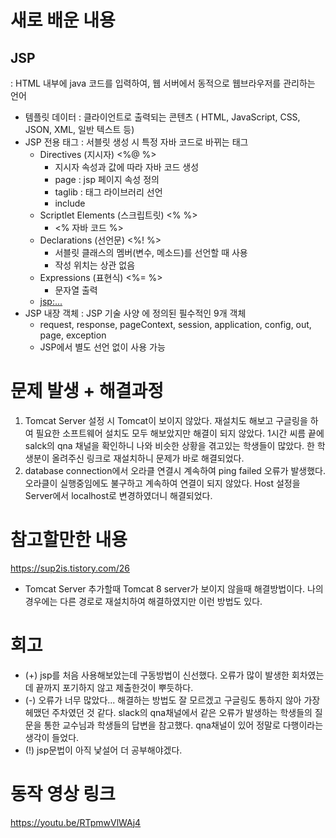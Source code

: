 # 새로 배운 내용
## JSP
  : HTML 내부에 java 코드를 입력하여, 웹 서버에서 동적으로 웹브라우저를 관리하는 언어

- 템플릿 데이터 : 클라이언트로 출력되는 콘텐츠 ( HTML, JavaScript, CSS, JSON, XML, 일반 텍스트 등)
- JSP 전용 태그 : 서블릿 생성 시 특정 자바 코드로 바뀌는 태그
  - Directives (지시자) <%@ %>
      - 지시자 속성과 값에 따라 자바 코드 생성
      - page : jsp 페이지 속성 정의
      - taglib : 태그 라이브러리 선언
      - include
  - Scriptlet Elements (스크립트릿) <% %>
      - <% 자바 코드 %>
  - Declarations (선언문) <%! %>
      - 서블릿 클래스의 멤버(변수, 메소드)를 선언할 때 사용
      - 작성 위치는 상관 없음
  - Expressions (표현식) <%= %>
      - 문자열 출력
  - <jsp:...>
- JSP 내장 객체 : JSP 기술 사양 에 정의된 필수적인 9개 객체
   - request, response, pageContext, session, application, config, out, page, exception
   - JSP에서 별도 선언 없이 사용 가능

# 문제 발생 + 해결과정
1. Tomcat Server 설정 시 Tomcat이 보이지 않았다. 재설치도 해보고 구글링을 하여 필요한 소프트웨어 설치도 모두 해보았지만 해결이 되지 않았다. 1시간 씨름 끝에 salck의 qna 채널을 확인하니 나와 비슷한 상황을 겪고있는 학생들이 많았다. 한 학생분이 올려주신 링크로 재설치하니 문제가 바로 해결되었다.
2. database connection에서 오라클 연결시 계속하여 ping failed 오류가 발생했다. 오라클이 실행중임에도 불구하고 계속하여 연결이 되지 않았다. Host 설정을 Server에서 localhost로 변경하였더니 해결되었다. 

# 참고할만한 내용
<https://sup2is.tistory.com/26>
* Tomcat Server 추가할때 Tomcat 8 server가 보이지 않을때 해결방법이다. 나의 경우에는 다른 경로로 재설치하여 해결하였지만 이런 방법도 있다.


# 회고
* (+) jsp를 처음 사용해보았는데 구동방법이 신선했다. 오류가 많이 발생한 회차였는데 끝까지 포기하지 않고 제출한것이 뿌듯하다.
* (-) 오류가 너무 많았다... 해결하는 방법도 잘 모르겠고 구글링도 통하지 않아 가장 헤맸던 주차였던 것 같다. slack의 qna채널에서 같은 오류가 발생하는 학생들의 질문을 통한 교수님과 학생들의 답변을 참고했다. qna채널이 있어 정말로 다행이라는 생각이 들었다.
* (!) jsp문법이 아직 낯설어 더 공부해야겠다.

# 동작 영상 링크
<https://youtu.be/RTpmwVlWAj4>
